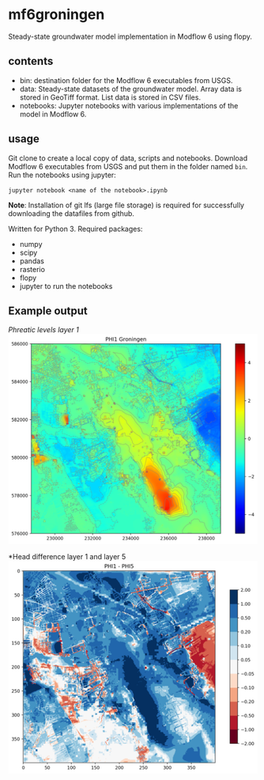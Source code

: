 # mf6groningen
Steady-state groundwater model implementation in Modflow 6 using flopy. 

## contents

* bin: destination folder for the Modflow 6 executables from USGS.
* data: Steady-state datasets of the groundwater model. Array data is stored in GeoTiff format. List data is stored in CSV files.
* notebooks: Jupyter notebooks with various implementations of the model in Modflow 6.

## usage

Git clone to create a local copy of data, scripts and notebooks. Download Modflow 6 executables from USGS and put them in the folder named `bin`. Run the notebooks using jupyter:

```
jupyter notebook <name of the notebook>.ipynb
```

__Note__: Installation of git lfs (large file storage) is required for successfully downloading the datafiles from github. 

Written for Python 3. Required packages:

* numpy
* scipy
* pandas
* rasterio
* flopy
* jupyter to run the notebooks

## Example output

*Phreatic levels layer 1*
![Alt text](images/phi1.png?raw=true "phi1")


*Head difference layer 1 and layer 5
![Alt text](images/dphi1_phi5.png?raw=true "dphi1_5")
